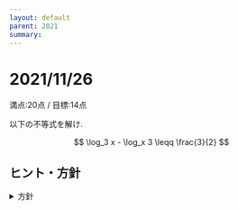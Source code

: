```yaml
---
layout: default
parent: 2021
summary: 
---
```


# 2021/11/26

満点:20点 / 目標:14点

以下の不等式を解け.

$$ \log_3 x - \log_x 3 \leqq \frac{3}{2} $$

## ヒント・方針

<details markdown="1">
<summary>方針</summary>

- 対数を見かけたら**真数条件**と**底の条件**を必ず確認する
- 底の異なる対数を扱うときは底を揃える
- 不等式の両辺に文字をかけるときは正負に注意する

</details>